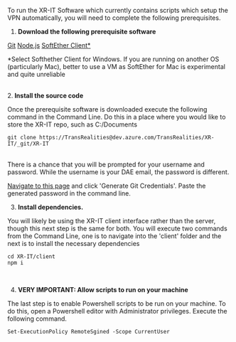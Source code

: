 
To run the XR-IT Software which currently contains scripts which setup the VPN automatically, you will need to complete the following prerequisites.

1. <b>Download the following prerequisite software</b>

[Git](https://git-scm.com/downloads)
[Node.js](https://nodejs.org/en)
[SoftEther Client*](https://www.softether-download.com/en.aspx?product=softether)
   
   \*Select Softhether Client for Windows. If you are running on another OS (particularly Mac), better to use a VM as SoftEther for Mac is experimental and quite unreliable

<br/>
2.<b> Install the source code</b>

Once the prerequisite software is downloaded execute the following command in the Command Line. Do this in a place where you would like to store the XR-IT repo, such as C:/Documents

```
git clone https://TransRealities@dev.azure.com/TransRealities/XR-IT/_git/XR-IT
```
<br/>
There is a chance that you will be prompted for your username and password. While the username is your DAE email, the password is different. 

[Navigate to this page](https://dev.azure.com/TransRealities/XR-IT/_git/XR-IT?path=%2F&version=GBmaster) and click 'Generate Git Credentials'. Paste the generated password in the command line.
<br/>

3. <b>Install dependencies.</b>

You will likely be using the XR-IT client interface rather than the server, though this next step is the same for both. You will execute two commands from the Command Line, one is to navigate into the 'client' folder and the next is to install the necessary dependencies

```
cd XR-IT/client
npm i
```

<br/>

4. <b>VERY IMPORTANT: Allow scripts to run on your machine</b>

The last step is to enable Powershell scripts to be run on your machine. To do this, open a Powershell editor with Administrator privileges. Execute the following command.

```
Set-ExecutionPolicy RemoteSgined -Scope CurrentUser
```
